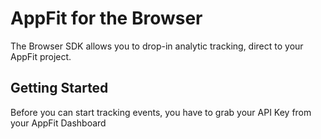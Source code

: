 # AppFit for the Browser

The Browser SDK allows you to drop-in analytic tracking, direct to your AppFit project.

## Getting Started

Before you can start tracking events, you have to grab your API Key from your AppFit Dashboard
